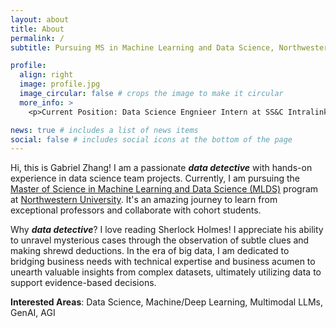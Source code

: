 ```yaml
---
layout: about
title: About
permalink: /
subtitle: Pursuing MS in Machine Learning and Data Science, Northwestern University

profile:
  align: right
  image: profile.jpg
  image_circular: false # crops the image to make it circular
  more_info: >
    <p>Current Position: Data Science Engnieer Intern at SS&C Intralinks</p>

news: true # includes a list of news items
social: false # includes social icons at the bottom of the page
---
```


Hi, this is Gabriel Zhang! I am a passionate **_data detective_** with hands-on experience in data science team projects. Currently, I am pursuing the [Master of Science in Machine Learning and Data Science (MLDS)](https://www.mccormick.northwestern.edu/machine-learning-data-science) program at [Northwestern University](https://www.northwestern.edu/). It's an amazing journey to learn from exceptional professors and collaborate with cohort students.

Why **_data detective_**? I love reading Sherlock Holmes! I appreciate his ability to unravel mysterious cases through the observation of subtle clues and making shrewd deductions. In the era of big data, I am dedicated to bridging business needs with technical expertise and business acumen to unearth valuable insights from complex datasets, ultimately utilizing data to support evidence-based decisions.

**Interested Areas**: Data Science, Machine/Deep Learning, Multimodal LLMs, GenAI, AGI
